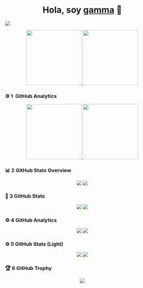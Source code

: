<div align="center">
  <h1 align="center">Hola, soy <a href="https://github.com/gamma-ok" target="_blank">gamma</a> 👋</h1>
</div>

<img src="https://i.imgur.com/uZis8UC.jpeg">

<p align="center">
  <a href="https://github.com/ArisGuimera">
    <img height="180em" src="https://github-readme-stats-eight-theta.vercel.app/api?username=gamma-ok&show_icons=true&theme=algolia&include_all_commits=true&count_private=true"/>
    <img height="180em" src="https://github-readme-stats-eight-theta.vercel.app/api/top-langs/?username=gamma-ok&layout=compact&langs_count=8&theme=algolia"/>
  </a>
</p>

### ⚙️ 1 &nbsp;GitHub Analytics

<p align="center">
  <a href="https://github.com/gamma-ok">
    <img height="180em" src="https://github-readme-stats-eight-theta.vercel.app/api?username=gamma-ok&show_icons=true&include_all_commits=true&count_private=true&theme=algolia&hide_border=true"/>
    <img height="180em" src="https://github-readme-stats-eight-theta.vercel.app/api/top-langs/?username=gamma-ok&layout=compact&langs_count=8&theme=algolia&hide_border=true"/>
  </a>
</p>

### 📊 2 GitHub Stats Overview

<p align="center">
  <img src="https://github-readme-stats.vercel.app/api?username=gamma-ok&show_icons=true&theme=gruvbox&include_all_commits=true&count_private=true" />
  <img src="https://github-readme-stats.vercel.app/api/top-langs/?username=gamma-ok&layout=compact&theme=gruvbox" />
</p>

### 🧮 3 GitHub Stats

<p align="center">
  <img src="https://github-readme-stats.vercel.app/api?username=gamma-ok&show_icons=true&theme=tokyonight&include_all_commits=true&count_private=true" />
  <img src="https://github-readme-stats.vercel.app/api/top-langs/?username=gamma-ok&layout=compact&theme=tokyonight" />
</p>

### ⚙️ 4 GitHub Analytics

<p align="center">
  <img src="https://github-readme-stats.vercel.app/api?username=gamma-ok&show_icons=true&theme=radical&include_all_commits=true&count_private=true" />
  <img src="https://github-readme-stats.vercel.app/api/top-langs/?username=gamma-ok&layout=compact&theme=radical" />
</p>

### ⚙️ 5 GitHub Stats (Light)

<p align="center">
  <img src="https://github-readme-stats.vercel.app/api?username=gamma-ok&show_icons=true&theme=default&include_all_commits=true&count_private=true" />
  <img src="https://github-readme-stats.vercel.app/api/top-langs/?username=gamma-ok&layout=compact&theme=default" />
</p>

### 🏆 6 GitHub Trophy

<p align="center">
  <img src="https://github-profile-trophy.vercel.app/?username=gamma-ok&theme=algolia&no-frame=true&margin-w=15" />
</p>
